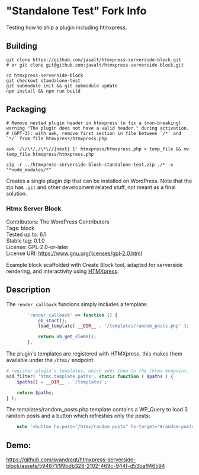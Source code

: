 # "Standalone Test" Fork Info

Testing how to ship a plugin including htmxpress.

## Building

```
git clone https://github.com/jasalt/htmxpress-serverside-block.git
# or git clone git@github.com:jasalt/htmxpress-serverside-block.git

cd htmxpress-serverside-block
git checkout standalone-test
git submodule init && git submodule update
npm install && npm run build
```

## Packaging

```
# Remove nested plugin header in htmxpress to fix a (non-breaking) warning "The plugin does not have a valid header." during activation.
# (GPT-3): with awk, remove first section in file between `/*` and `*/` from file htmxpress/htmxpress.php

awk '/\/\*/,/\*\//{next} 1' htmxpress/htmxpress.php > temp_file && mv temp_file htmxpress/htmxpress.php

zip -r ../htmxpress-serverside-block-standalone-test.zip ./* -x "*node_modules/*"
```

Creates a single plugin zip that can be installed on WordPress. Note that the zip has `.git` and other development related stuff, not meant as a final solution.

### Htmx Server Block
Contributors:      The WordPress Contributors<br>
Tags:              block<br>
Tested up to:      6.1<br>
Stable tag:        0.1.0<br>
License:           GPL-2.0-or-later<br>
License URI:       https://www.gnu.org/licenses/gpl-2.0.html<br>

Example block scaffolded with Create Block tool, adapted for serverside rendering, and interactivity using [HTMXpress](https://github.com/svandragt/htmxpress).

## Description

The `render_callback` funcions simply includes a template:

```php
        'render_callback' => function () {
            ob_start();
            load_template( __DIR__ . '/templates/random_posts.php' );

            return ob_get_clean();
        },
```
The plugin's templates are registered with HTMXpress, this makes them available under the `/htmx/` endpoint:

```php
# register plugin's templates, which adds them to the /htmx endpoint.
add_filter( 'htmx.template_paths', static function ( $paths ) {
    $paths[] = __DIR__ . '/templates';

    return $paths;
} );
```

The templates/random_posts.php template contains a WP_Query to load 3 random posts and a button which refreshes only the posts:
```php
    echo '<button hx-post="/htmx/random_posts" hx-target="#random-posts"> More </button>';
```
## Demo:

https://github.com/svandragt/htmxpress-serverside-block/assets/594871/99bdb328-2102-469c-944f-d53baff46594
